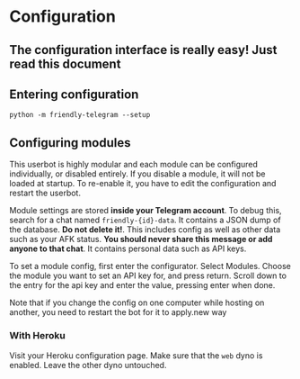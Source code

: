 # Configuration

## The configuration interface is really easy! Just read this document

## Entering configuration

```
python -m friendly-telegram --setup
```

## Configuring modules

This userbot is highly modular and each module can be configured individually, or disabled entirely.
If you disable a module, it will not be loaded at startup. To re-enable it, you have to edit the configuration and restart the userbot.

Module settings are stored **inside your Telegram account**. To debug this, search for a chat named `friendly-{id}-data`. It contains a JSON dump of the database. **Do not delete it!**. This includes config as well as other data such as your AFK status. **You should never share this message or add anyone to that chat**. It contains personal data such as API keys. 

To set a module config, first enter the configurator. Select Modules. Choose the module you want to set an API key for, and press return. Scroll down to the entry for the api key and enter the value, pressing enter when done.

Note that if you change the config on one computer while hosting on another, you need to restart the bot for it to apply.new way
### With Heroku
Visit your Heroku configuration page. Make sure that the `web` dyno is enabled. Leave the other dyno untouched. 
<!--stackedit_data:
eyJoaXN0b3J5IjpbLTE1NDM3NzA1NTUsLTE2NzQ1MDkzNzVdfQ
==
-->